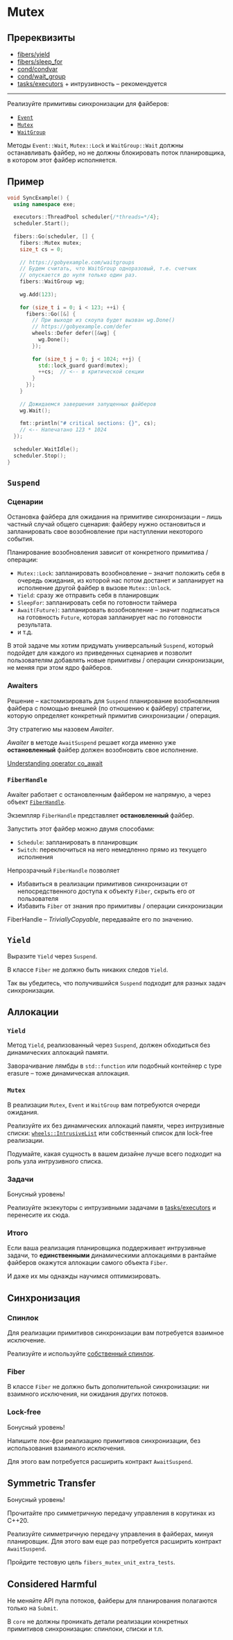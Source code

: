 # Mutex

## Пререквизиты

- [fibers/yield](/tasks/fibers/coroutine)
- [fibers/sleep_for](/tasks/fibers/sleep_for)
- [cond/condvar](/tasks/cond/condvar)
- [cond/wait_group](tasks/cond/wait_group)
- [tasks/executors](/tasks/tasks/executors) + интрузивность – рекомендуется

---

Реализуйте примитивы синхронизации для файберов:
- [`Event`](exe/fibers/sync/event.hpp)
- [`Mutex`](exe/fibers/sync/mutex.hpp)
- [`WaitGroup`](exe/fibers/sync/wait_group.hpp)

Методы `Event::Wait`, `Mutex::Lock` и `WaitGroup::Wait` должны останавливать файбер, но не должны блокировать поток планировщика, в котором этот файбер исполняется.

## Пример

```cpp
void SyncExample() {
  using namespace exe;
  
  executors::ThreadPool scheduler{/*threads=*/4};
  scheduler.Start();
  
  fibers::Go(scheduler, [] {
    fibers::Mutex mutex;
    size_t cs = 0;
    
    // https://gobyexample.com/waitgroups
    // Будем считать, что WaitGroup одноразовый, т.е. счетчик
    // опускается до нуля только один раз.
    fibers::WaitGroup wg;
    
    wg.Add(123);
    
    for (size_t i = 0; i < 123; ++i) {
      fibers::Go([&] {
        // При выходе из скоупа будет вызван wg.Done()
        // https://gobyexample.com/defer
        wheels::Defer defer([&wg] {
          wg.Done();
        });
        
        for (size_t j = 0; j < 1024; ++j) {
          std::lock_guard guard(mutex);
          ++cs;  // <-- в критической секции
        }
      });
    }
    
    // Дожидаемся завершения запущенных файберов
    wg.Wait();
    
    fmt::println("# critical sections: {}", cs);
    // <-- Напечатано 123 * 1024
  });
  
  scheduler.WaitIdle();
  scheduler.Stop();
}
```

## `Suspend`

### Сценарии

Остановка файбера для ожидания на примитиве синхронизации – лишь частный случай общего сценария: файберу нужно остановиться и запланировать свое возобновление при наступлении некоторого события.

Планирование возобновления зависит от конкретного примитива / операции:

- `Mutex::Lock`: запланировать возобновление – значит положить себя в очередь ожидания, из которой нас потом достанет и запланирует на исполнение другой файбер в вызове `Mutex::Unlock`.
- `Yield`: сразу же отправить себя в планировщик
- `SleepFor`: запланировать себя по готовности таймера  
- `Await(Future)`: запланировать возобновление – значит подписаться на готовность `Future`, которая запланирует нас по готовности результата.
- и т.д.

В этой задаче мы хотим придумать универсальный `Suspend`, который подойдет для каждого из приведенных сценариев и позволит пользователям добавлять новые примитивы / операции синхронизации, не меняя при этом ядро файберов.

### Awaiters

Решение – кастомизировать для `Suspend` планирование возобновления файбера с помощью внешней (по отношению к файберу) стратегии, которую определяет конкретный примитив синхронизации / операция.

Эту стратегию мы назовем _Awaiter_.

_Awaiter_ в методе `AwaitSuspend` решает когда именно уже **остановленный** файбер должен возобновить свое исполнение.

[Understanding operator co_await](https://lewissbaker.github.io/2017/11/17/understanding-operator-co-await)

### `FiberHandle`

Awaiter работает с остановленным файбером не напрямую, а через объект [`FiberHandle`](exe/fibers/core/handle.hpp).

Экземпляр `FiberHandle` представляет **остановленный** файбер.

Запустить этот файбер можно двумя способами:
- `Schedule`: запланировать в планировщик
- `Switch`: переключиться на него немедленно прямо из текущего исполнения

Непрозрачный `FiberHandle` позволяет 
- Избавиться в реализации примитивов синхронизации от непосредственного доступа к объекту `Fiber`, скрыть его от пользователя
- Избавить `Fiber` от знания про примитивы / операции синхронизации

FiberHandle – _TriviallyCopyable_, передавайте его по значению.

## `Yield`

Выразите `Yield` через `Suspend`. 

В классе `Fiber` не должно быть никаких следов `Yield`.

Так вы убедитесь, что получившийся `Suspend` подходит для разных задач синхронизации.

## Аллокации

### `Yield`

Метод `Yield`, реализованный через `Suspend`, должен обходиться без динамических аллокаций памяти.

Заворачивание лямбды в `std::function` или подобный контейнер с type erasure – тоже динамическая аллокация.

### `Mutex`

В реализации `Mutex`, `Event` и `WaitGroup` вам потребуются очереди ожидания.

Реализуйте их без динамических аллокаций памяти, через интрузивные списки: [`wheels::IntrusiveList`](https://gitlab.com/Lipovsky/wheels/-/tree/master/wheels/intrusive/list.hpp) или собственный список для lock-free реализации.

Подумайте, какая сущность в вашем дизайне лучше всего подходит на роль узла интрузивного списка.

### Задачи

Бонусный уровень!

Реализуйте экзекуторы с интрузивными задачами в [tasks/executors](/tasks/tasks/executors) и перенесите их сюда.

### Итого

Если ваша реализация планировщика поддерживает интрузивные задачи, то **единственными** динамическими аллокациями в рантайме файберов окажутся аллокации самого объекта `Fiber`.

И даже их мы однажды научимся оптимизировать.

## Синхронизация

### Спинлок

Для реализации примитивов синхронизации вам потребуется взаимное исключение.

Реализуйте и используйте [собственный спинлок](exe/threads/spinlock.hpp).

### Fiber

В классе `Fiber` не должно быть дополнительной синхронизации: ни взаимного исключения, ни ожидания других потоков.

### Lock-free

Бонусный уровень!

Напишите лок-фри реализацию примитивов синхронизации, без использования взаимного исключения.

Для этого вам потребуется расширить контракт `AwaitSuspend`.

## Symmetric Transfer

Бонусный уровень!

Прочитайте про симметричную передачу управления в корутинах из C++20.

Реализуйте симметричную передачу управления в файберах, минуя планировщик. Для этого вам еще раз потребуется расширить контракт `AwaitSuspend`.

Пройдите тестовую цель `fibers_mutex_unit_extra_tests`.

## Considered Harmful

Не меняйте API пула потоков, файберы для планирования полагаются только на `Submit`.

В `core` не должны проникать детали реализации конкретных примитивов синхронизации: спинлоки, списки и т.п.
